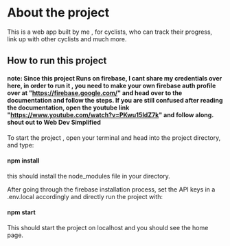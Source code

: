 # About the project
This is a web app built by me , for cyclists, who can track their progress, link up with other cyclists and much more.

## How to run this project

#### note: Since this project Runs on firebase, I cant share my credentials over here, in order to run it , you need to make your own firebase auth profile over at "https://firebase.google.com/" and head over to the documentation and follow the steps. If you are still confused after reading the documentation, open the youtube link "https://www.youtube.com/watch?v=PKwu15ldZ7k" and follow along. shout out to Web Dev Simplified

To start the project , open your terminal and head into the project directory, and type:
#### npm install
this should install the node_modules file in your directory. 

After going through the firebase installation process, set the API keys in a .env.local accordingly and directly run the project with:
#### npm start

This should start the project on localhost and you should see the home page.
